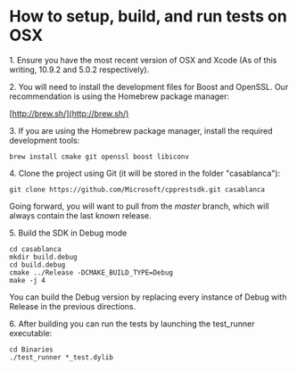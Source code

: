 # How to setup, build, and run tests on OSX

1\. Ensure you have the most recent version of OSX and Xcode (As of this writing, 10.9.2 and 5.0.2 respectively).  

2\. You will need to install the development files for Boost and OpenSSL. Our recommendation is using the Homebrew package manager:  

[http://brew.sh/](http://brew.sh/)  

3\. If you are using the Homebrew package manager, install the required development tools:  

```
brew install cmake git openssl boost libiconv
```

4\. Clone the project using Git (it will be stored in the folder "casablanca"):  

```
git clone https://github.com/Microsoft/cpprestsdk.git casablanca
```

Going forward, you will want to pull from the _master_ branch, which will always contain the last known release.  

5\. Build the SDK in Debug mode  

```
cd casablanca
mkdir build.debug
cd build.debug
cmake ../Release -DCMAKE_BUILD_TYPE=Debug
make -j 4
```

You can build the Debug version by replacing every instance of Debug with Release in the previous directions.  

6\. After building you can run the tests by launching the <span class="codeInline">test_runner</span> executable:  

```
cd Binaries
./test_runner *_test.dylib
```